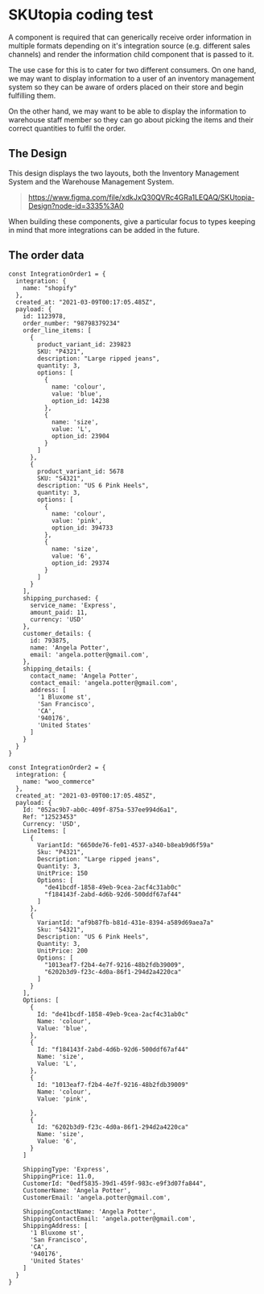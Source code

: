 # SKUtopia coding test

A component is required that can generically receive order information in multiple formats depending on it's integration source (e.g. different sales channels) and render the information child component that is passed to it.

The use case for this is to cater for two different consumers. On one hand, we may want to display information to a user of an inventory management system so they can be aware of orders placed on their store and begin fulfilling them.

On the other hand, we may want to be able to display the information to warehouse staff member so they can go about picking the items and their correct quantities to fulfil the order.

## The Design

This design displays the two layouts, both the Inventory Management System and the Warehouse Management System.

> https://www.figma.com/file/xdkJxQ30QVRc4GRa1LEQAQ/SKUtopia-Design?node-id=3335%3A0

When building these components, give a particular focus to types keeping in mind that more integrations can be added in the future.

## The order data

```
const IntegrationOrder1 = {
  integration: {
    name: "shopify"
  },
  created_at: "2021-03-09T00:17:05.485Z",
  payload: {
    id: 1123978,
    order_number: "98798379234"
    order_line_items: [
      {
        product_variant_id: 239823
        SKU: "P4321",
        description: "Large ripped jeans",
        quantity: 3,
        options: [
          {
            name: 'colour',
            value: 'blue',
            option_id: 14238
          },
          {
            name: 'size',
            value: 'L',
            option_id: 23904
          }
        ]
      },
      {
        product_variant_id: 5678
        SKU: "S4321",
        description: "US 6 Pink Heels",
        quantity: 3,
        options: [
          {
            name: 'colour',
            value: 'pink',
            option_id: 394733
          },
          {
            name: 'size',
            value: '6',
            option_id: 29374
          }
        ]
      }
    ],
    shipping_purchased: {
      service_name: 'Express',
      amount_paid: 11,
      currency: 'USD'
    },
    customer_details: {
      id: 793875,
      name: 'Angela Potter',
      email: 'angela.potter@gmail.com',
    },
    shipping_details: {
      contact_name: 'Angela Potter',
      contact_email: 'angela.potter@gmail.com',
      address: [
        '1 Bluxome st',
        'San Francisco',
        'CA',
        '940176',
        'United States'
      ]
    }
  }
}
​
const IntegrationOrder2 = {
  integration: {
    name: "woo_commerce"
  },
  created_at: "2021-03-09T00:17:05.485Z",
  payload: {
    Id: "052ac9b7-ab0c-409f-875a-537ee994d6a1",
    Ref: "12523453"
    Currency: 'USD',
    LineItems: [
      {
        VariantId: "6650de76-fe01-4537-a340-b8eab9d6f59a"
        Sku: "P4321",
        Description: "Large ripped jeans",
        Quantity: 3,
        UnitPrice: 150
        Options: [
          "de41bcdf-1858-49eb-9cea-2acf4c31ab0c"
          "f184143f-2abd-4d6b-92d6-500ddf67af44"
        ]
      },
      {
        VariantId: "af9b87fb-b81d-431e-8394-a589d69aea7a"
        Sku: "S4321",
        Description: "US 6 Pink Heels",
        Quantity: 3,
        UnitPrice: 200
        Options: [
          "1013eaf7-f2b4-4e7f-9216-48b2fdb39009",
          "6202b3d9-f23c-4d0a-86f1-294d2a4220ca"
        ]
      }
    ],
    Options: [
      {
        Id: "de41bcdf-1858-49eb-9cea-2acf4c31ab0c"
        Name: 'colour',
        Value: 'blue',
      },
      {
        Id: "f184143f-2abd-4d6b-92d6-500ddf67af44"
        Name: 'size',
        Value: 'L',
      },
      {
        Id: "1013eaf7-f2b4-4e7f-9216-48b2fdb39009"
        Name: 'colour',
        Value: 'pink',
​
      },
      {
        Id: "6202b3d9-f23c-4d0a-86f1-294d2a4220ca"
        Name: 'size',
        Value: '6',
      }
    ]
​
    ShippingType: 'Express',
    ShippingPrice: 11.0,
    CustomerId: "0edf5835-39d1-459f-983c-e9f3d07fa844",
    CustomerName: 'Angela Potter',
    CustomerEmail: 'angela.potter@gmail.com',
​
    ShippingContactName: 'Angela Potter',
    ShippingContactEmail: 'angela.potter@gmail.com',
    ShippingAddress: [
      '1 Bluxome st',
      'San Francisco',
      'CA',
      '940176',
      'United States'
    ]
  }
}
```
